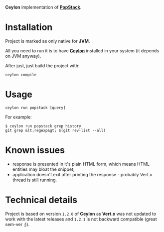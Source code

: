 **Ceylon** implementation of [**PopStack**](https://github.com/rafalwrzeszcz/popstack).

# Installation

Project is marked as only native for **JVM**.

All you need to run it is to have [**Ceylon**](http://ceylon-lang.org/download) installed in your system (it depends on
JVM anyway).

After just, just build the project with:

```
ceylon compile
```

# Usage

```
ceylon run popstack [query]
```

For example:

```
$ ceylon run popstack grep history
git grep &lt;regexp&gt; $(git rev-list --all)
```

# Known issues

- response is presented in it's plain HTML form, which means HTML entities may bloat the snippet;
- application doesn't exit after printing the response - probably Vert.x thread is still running.

# Technical details

Project is based on version `1.2.0` of **Ceylon** as **Vert.x** was not updated to work with the latest releases and
`1.2.1` is not backward compatible (great sem-ver ;)).
